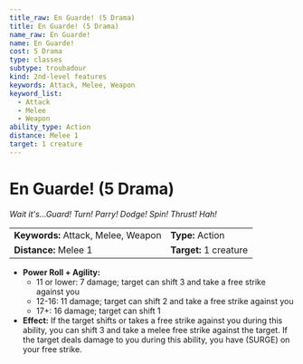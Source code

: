 ```yaml
---
title_raw: En Guarde! (5 Drama)
title: En Guarde! (5 Drama)
name_raw: En Guarde!
name: En Guarde!
cost: 5 Drama
type: classes
subtype: troubadour
kind: 2nd-level features
keywords: Attack, Melee, Weapon
keyword_list:
  - Attack
  - Melee
  - Weapon
ability_type: Action
distance: Melee 1
target: 1 creature
---
```


# En Guarde! (5 Drama)

*Wait it's…Guard! Turn! Parry! Dodge! Spin! Thrust! Hah!*

|                                     |                        |
| :---------------------------------- | :--------------------- |
| **Keywords:** Attack, Melee, Weapon | **Type:** Action       |
| **Distance:** Melee 1               | **Target:** 1 creature |

- **Power Roll + Agility:**
  - 11 or lower: 7 damage; target can shift 3 and take a free strike against you
  - 12-16: 11 damage; target can shift 2 and take a free strike against you
  - 17+: 16 damage; target can shift 1
- **Effect:** If the target shifts or takes a free strike against you during this ability, you can shift 3 and take a melee free strike against the target. If the target deals damage to you during this ability, you have (SURGE) on your free strike.
